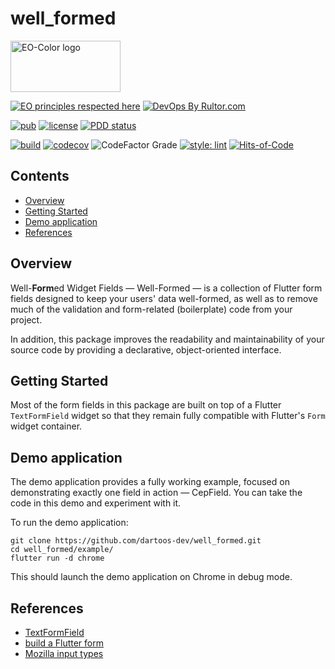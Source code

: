 # well_formed

<img
src="https://user-images.githubusercontent.com/24878574/119202536-61caa380-ba67-11eb-8f29-1bfa92f28143.png"
alt="EO-Color logo" width="176" height="82"/>

[![EO principles respected
here](https://www.elegantobjects.org/badge.svg)](https://www.elegantobjects.org)
[![DevOps By
Rultor.com](https://www.rultor.com/b/dartoos-dev/well_formed)](https://www.rultor.com/p/dartoos-dev/well_formed)

[![pub](https://img.shields.io/pub/v/well_formed)](https://pub.dev/packages/well_formed)
[![license](https://img.shields.io/badge/license-mit-green.svg)](https://github.com/dartoos-dev/well_formed/blob/master/LICENSE)
[![PDD status](https://www.0pdd.com/svg?name=dartoos-dev/well_formed)](https://www.0pdd.com/p?name=dartoos-dev/well_formed)

[![build](https://github.com/dartoos-dev/well_formed/actions/workflows/build.yml/badge.svg)](https://github.com/dartoos-dev/well_formed/actions/)
[![codecov](https://codecov.io/gh/dartoos-dev/well_formed/branch/master/graph/badge.svg?token=Hvpu48mfx1)](https://codecov.io/gh/dartoos-dev/well_formed)
![CodeFactor Grade](https://img.shields.io/codefactor/grade/github/rafamizes/well_formed)
[![style: lint](https://img.shields.io/badge/style-lint-4BC0F5.svg)](https://pub.dev/packages/lint)
[![Hits-of-Code](https://hitsofcode.com/github/dartoos-dev/well_formed?branch=master)](https://hitsofcode.com/github/dartoos-dev/well_formed/view?branch=master)

## Contents

- [Overview](#overview)
- [Getting Started](#getting-started)
- [Demo application](#demo-application)
- [References](#references)

## Overview

Well-**Form**ed Widget Fields — Well-Formed — is a collection of Flutter form
fields designed to keep your users' data well-formed, as well as to remove much
of the validation and form-related (boilerplate) code from your project.

In addition, this package improves the readability and maintainability of your
source code by providing a declarative, object-oriented interface.

## Getting Started

Most of the form fields in this package are built on top of a Flutter
`TextFormField` widget so that they remain fully compatible with Flutter's
`Form` widget container.

## Demo application

The demo application provides a fully working example, focused on demonstrating
exactly one field in action — CepField. You can take the code in this demo and
experiment with it.

To run the demo application:

```shell
git clone https://github.com/dartoos-dev/well_formed.git
cd well_formed/example/
flutter run -d chrome

```

This should launch the demo application on Chrome in debug mode.

## References

- [TextFormField](https://api.flutter.dev/flutter/material/TextFormField-class.html)
- [build a Flutter form](https://flutter.dev/docs/cookbook/forms/validation)
- [Mozilla input types](https://developer.mozilla.org/en-US/docs/Learn/Forms/HTML5_input_types)
